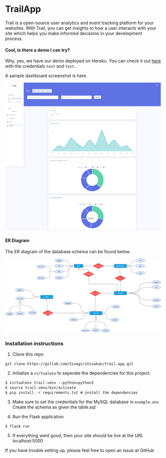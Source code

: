 # TrailApp

Trail is a open-source user analytics and event tracking platform for your websites.
With Trail, you can get insights to how a user interacts with your site which helps you make informed
decisions in your development process.


#### Cool, is there a demo I can try?

Why, yes, we have our demo deployed on Heroku.
You can check it out [here](http://intense-ridge-31987.herokuapp.com/) with the credentials `test` and `test`.

A sample dashboard screenshot is here.

![Sessions Dashboard](assets/session_screenshot.png)

#### ER Diagram

The ER diagram of the database schema can be found below.

![ER Diagram](assets/er.png)

### Installation instructions

1. Clone this repo
```
git clone https://gitlab.com/SivagiriVisakan/trail-app.git
```
2. Initialize a `virtualenv` to seperate the dependencies for this project.
```
$ virtualenv trail-venv --python=python3
$ source trail-venv/bin/activate
$ pip install -r requirements.txt # install the dependencies
```

3. Make sure to set the credentials for the MySQL database in `example.env`
Create the schema as given the table.sql

4. Run the Flask application
```
$ flask run
```

5. If everything went good, then your site should be live at the URL localhost:5000

If you have trouble setting up, please feel free to open an issue at GitHub
